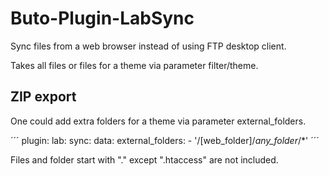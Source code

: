 # Buto-Plugin-LabSync
Sync files from a web browser instead of using FTP desktop client.

Takes all files or files for a theme via parameter filter/theme.



## ZIP export

One could add extra folders for a theme via parameter external_folders.

´´´
plugin:
  lab:
    sync:
      data:
        external_folders:
          - '/[web_folder]/_any_folder_/*'
´´´



Files and folder start with "." except ".htaccess" are not included.

